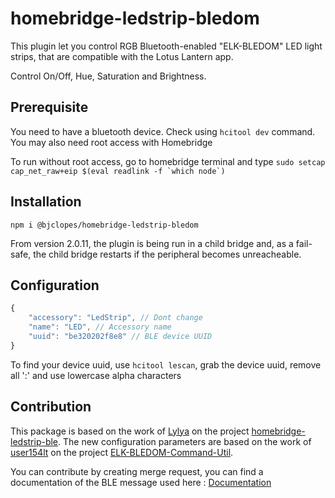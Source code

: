 # homebridge-ledstrip-bledom

This plugin let you control RGB Bluetooth-enabled "ELK-BLEDOM" LED light strips, that are compatible with the Lotus Lantern app.

Control On/Off, Hue, Saturation and Brightness.

## Prerequisite
You need to have a bluetooth device. Check using `hcitool dev` command. You may also need root access with Homebridge

To run without root access, go to homebridge terminal and type ```sudo setcap cap_net_raw+eip $(eval readlink -f `which node`)```

## Installation

`npm i @bjclopes/homebridge-ledstrip-bledom`

From version 2.0.11, the plugin is being run in a child bridge and, as a fail-safe, the child bridge restarts if the peripheral becomes unreacheable.

## Configuration
```js
{
    "accessory": "LedStrip", // Dont change
    "name": "LED", // Accessory name
    "uuid": "be320202f8e8" // BLE device UUID
}
```

To find your device uuid, use `hcitool lescan`, grab the device uuid, remove all ':' and use lowercase alpha characters

## Contribution
This package is based on the work of [Lylya](https://github.com/Lyliya) on the project [homebridge-ledstrip-ble](https://github.com/Lyliya/homebridge-ledstrip-ble/).
The new configuration parameters are based on the work of [user154lt](https://github.com/user154lt) on the project [ELK-BLEDOM-Command-Util](https://github.com/user154lt/ELK-BLEDOM-Command-Util).

You can contribute by creating merge request, you can find a documentation of the BLE message used here : [Documentation](https://github.com/arduino12/ble_rgb_led_strip_controller/blob/master/README.md)
